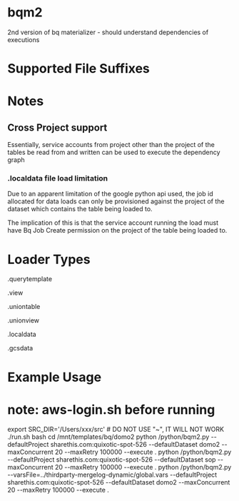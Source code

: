 # bqm2

2nd version of bq materializer - should understand dependencies of executions

# Supported File Suffixes

# Notes

## Cross Project support

Essentially, service accounts from project other than the project of the
tables be read from and written can be used to execute the dependency graph

### .localdata file load limitation
Due to an apparent limitation of the google python api used, the
job id allocated for data loads can only be provisioned against the
project of the dataset which contains the table being loaded to.

The implication of this is that the service account running the load
must have Bq Job Create permission on the project of the table being 
loaded to.


# Loader Types

.querytemplate

.view

.uniontable

.unionview

.localdata

.gcsdata

# Example Usage
# note: aws-login.sh before running
export SRC_DIR='/Users/xxx/src' # DO NOT USE "~", IT WILL NOT WORK
./run.sh bash
cd /mnt/templates/bq/domo2
python /python/bqm2.py --defaultProject sharethis.com:quixotic-spot-526 --defaultDataset domo2 --maxConcurrent 20 --maxRetry 100000 --execute .
python /python/bqm2.py --defaultProject sharethis.com:quixotic-spot-526 --defaultDataset sop --maxConcurrent 20 --maxRetry 100000 --execute .
python /python/bqm2.py  --varsFile=../thirdparty-mergelog-dynamic/global.vars --defaultProject sharethis.com:quixotic-spot-526 --defaultDataset domo2 --maxConcurrent 20 --maxRetry 100000 --execute .
